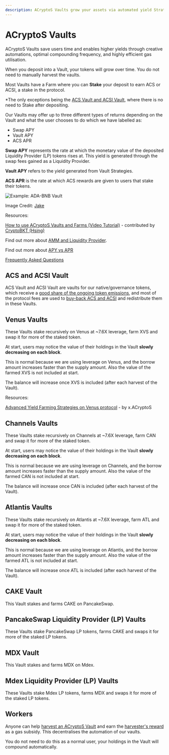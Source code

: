 ```yaml
---
description: ACryptoS Vaults grow your assets via automated yield Strategies.
---
```


# ACryptoS Vaults

ACryptoS Vaults save users time and enables higher yields through creative automations, optimal compounding frequency, and highly efficient gas utilisation.

When you deposit into a Vault, your tokens will grow over time. You do not need to manually harvest the vaults.

Most Vaults have a Farm where you can **Stake** your deposit to earn ACS or ACSI, a stake in the protocol.

\*The only exceptions being the [ACS Vault and ACSI Vault](./#acs-and-acsi-vault), where there is no need to Stake after depositing.

Our Vaults may offer up to three different types of returns depending on the Vault and what the user chooses to do which we have labelled as:

* Swap APY
* Vault APY
* ACS APR

**Swap APY** represents the rate at which the monetary value of the deposited Liquidity Provider (LP) tokens rises at. This yield is generated through the swap fees gained as a Liquidity Provider.

**Vault APY** refers to the yield generated from Vault Strategies.

**ACS APR** is the rate at which ACS rewards are given to users that stake their tokens.

![Example: ADA-BNB Vault](https://user-images.githubusercontent.com/80501310/112007522-ae752980-8b5f-11eb-981b-cf9d15ff9632.png)

Image Credit: [Jake](https://t.me/manxsir)

Resources:

[How to use ACryptoS Vaults and Farms (Video Tutorial)](https://www.youtube.com/watch?v=DBiA7-CY4PE) - contributed by [CryptoBKT (Hsing)](https://t.me/cryptoBKT)

Find out more about [AMM and Liquidity Provider](https://academy.binance.com/en/articles/what-is-an-automated-market-maker-amm).

Find out more about [APY vs APR](https://academy.binance.com/en/ask/questions/apy-and-apr)

[Frequently Asked Questions](../faq.md)

## ACS and ACSI Vault

ACS Vault and ACSI Vault are vaults for our native/governance tokens, which receive a [good share of the ongoing token emissions](https://github.com/acryptos/docs.acryptos.com/tree/edd9ea1959f1aebf3d024bb639cd5dec4dd46b81/feed.md), and most of the protocol fees are used to [buy-back ACS and ACSI](https://www.reddit.com/r/ACryptoS/comments/kth0v2/valuing\_users\_commitment\_buyback\_instead\_of\_burn/) and redistribute them in these Vaults.

## Venus Vaults

These Vaults stake recursively on Venus at \~7.6X leverage, farm XVS and swap it for more of the staked token.

At start, users may notice the value of their holdings in the Vault **slowly decreasing on each block**.

This is normal because we are using leverage on Venus, and the borrow amount increases faster than the supply amount. Also the value of the farmed XVS is not included at start.

The balance will increase once XVS is included (after each harvest of the Vault).

Resources:

[Advanced Yield Farming Strategies on Venus protocol](https://medium.com/acryptos/advanced-yield-farming-strategies-on-venus-protocol-46a4044573fc) - by x.ACryptoS

## Channels Vaults

These Vaults stake recursively on Channels at \~7.6X leverage, farm CAN and swap it for more of the staked token.

At start, users may notice the value of their holdings in the Vault **slowly decreasing on each block**.

This is normal because we are using leverage on Channels, and the borrow amount increases faster than the supply amount. Also the value of the farmed CAN is not included at start.

The balance will increase once CAN is included (after each harvest of the Vault).

## Atlantis Vaults

These Vaults stake recursively on Atlantis at \~7.6X leverage, farm ATL and swap it for more of the staked token.

At start, users may notice the value of their holdings in the Vault **slowly decreasing on each block**.

This is normal because we are using leverage on Atlantis, and the borrow amount increases faster than the supply amount. Also the value of the farmed ATL is not included at start.

The balance will increase once ATL is included (after each harvest of the Vault).

## CAKE Vault

This Vault stakes and farms CAKE on PancakeSwap.

## PancakeSwap Liquidity Provider (LP) Vaults

These Vaults stake PancakeSwap LP tokens, farms CAKE and swaps it for more of the staked LP tokens.

## MDX Vault

This Vault stakes and farms MDX on Mdex.

## Mdex Liquidity Provider (LP) Vaults

These Vaults stake Mdex LP tokens, farms MDX and swaps it for more of the staked LP tokens.

## Workers

Anyone can help [harvest an ACryptoS Vault](https://app.acryptos.com/worker/) and earn the [harvester's reward](../fees.md#all-vaults) as a gas subsidy. This decentralises the automation of our vaults.

You do not need to do this as a normal user, your holdings in the Vault will compound automatically.
